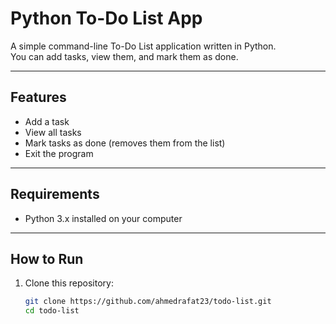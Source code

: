 # Python To-Do List App

A simple command-line To-Do List application written in Python.  
You can add tasks, view them, and mark them as done.

---

## Features
- Add a task
- View all tasks
- Mark tasks as done (removes them from the list)
- Exit the program

---

## Requirements
- Python 3.x installed on your computer

---

## How to Run
1. Clone this repository:
   ```bash
   git clone https://github.com/ahmedrafat23/todo-list.git
   cd todo-list
